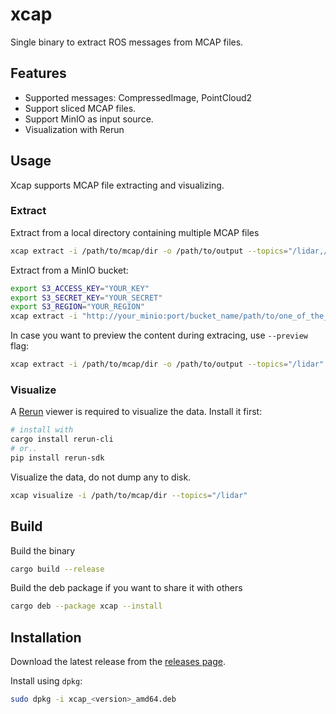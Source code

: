 # xcap
Single binary to extract ROS messages from MCAP files.

## Features
- Supported messages: CompressedImage, PointCloud2
- Support sliced MCAP files.
- Support MinIO as input source.
- Visualization with Rerun

## Usage
Xcap supports MCAP file extracting and visualizing.

### Extract
Extract from a local directory containing multiple MCAP files
```bash
xcap extract -i /path/to/mcap/dir -o /path/to/output --topics="/lidar,/image"
```

Extract from a MinIO bucket:
```bash
export S3_ACCESS_KEY="YOUR_KEY"
export S3_SECRET_KEY="YOUR_SECRET"
export S3_REGION="YOUR_REGION"
xcap extract -i "http://your_minio:port/bucket_name/path/to/one_of_the_mcap_file.mcap" -o /path/to/output --topics="/lidar,/image"
```

In case you want to preview the content during extracing, use `--preview` flag:
```bash
xcap extract -i /path/to/mcap/dir -o /path/to/output --topics="/lidar" --preview
```

### Visualize
A [Rerun](https://rerun.io/) viewer is required to visualize the data. Install it first:
```bash
# install with
cargo install rerun-cli
# or..
pip install rerun-sdk
```

Visualize the data, do not dump any to disk.
```bash
xcap visualize -i /path/to/mcap/dir --topics="/lidar"
```

## Build
Build the binary
```bash
cargo build --release
```

Build the deb package if you want to share it with others
```bash
cargo deb --package xcap --install
```

## Installation
Download the latest release from the [releases page](https://github.com/yinguobing/xcap/releases).

Install using `dpkg`:
```bash
sudo dpkg -i xcap_<version>_amd64.deb
```
